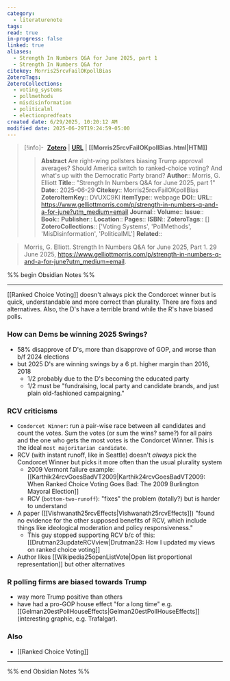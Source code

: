 ```yaml
---
category:
  - literaturenote
tags: 
read: true
in-progress: false
linked: true
aliases:
  - Strength In Numbers Q&A for June 2025, part 1
  - Strength In Numbers Q&A for
citekey: Morris25rcvFailOKpollBias
ZoteroTags: 
ZoteroCollections:
  - voting_systems
  - pollmethods
  - misdisinformation
  - politicalml
  - electionpredfeats
created date: 6/29/2025, 10:20:12 AM
modified date: 2025-06-29T19:24:59-05:00
---
```


> [!info]- &nbsp;[**Zotero**](zotero://select/library/items/DVUXC9KI)  | [**URL**](https://www.gelliottmorris.com/p/strength-in-numbers-q-and-a-for-june?utm_medium=email) | **[[Morris25rcvFailOKpollBias.html|HTM]]**
>> **Abstract**
> Are right-wing pollsters biasing Trump approval averages? Should America switch to ranked-choice voting? And what's up with the Democratic Party brand?
> > **Author**:: Morris, G. Elliott
> **Title**:: "Strength In Numbers Q&A for June 2025, part 1"
> **Date**:: 2025-06-29
> **Citekey**:: Morris25rcvFailOKpollBias
> **ZoteroItemKey**:: DVUXC9KI
> **itemType**:: webpage
> **DOI**:: 
> **URL**:: https://www.gelliottmorris.com/p/strength-in-numbers-q-and-a-for-june?utm_medium=email
> **Journal**:: 
> **Volume**:: 
> **Issue**:: 
> **Book**:: 
> **Publisher**:: 
> **Location**:: 
> **Pages**:: 
> **ISBN**:: 
> **ZoteroTags**:: []
> **ZoteroCollections**:: ['Voting Systems', 'PollMethods', 'MisDisinformation', 'PoliticalML']
> **Related**::

>  Morris, G. Elliott. Strength In Numbers Q&A for June 2025, Part 1. 29 June 2025, https://www.gelliottmorris.com/p/strength-in-numbers-q-and-a-for-june?utm_medium=email.

%% begin Obsidian Notes %%
___
[[Ranked Choice Voting]] doesn't always pick the Condorcet winner but is quick, understandable and more correct than plurality.  There are fixes and alternatives.  Also, the D's have a terrible brand while the R's have biased polls.

### How can Dems be winning 2025 Swings?
- 58% disapprove of D's, more than disapprove of GOP, and worse than b/f 2024 elections
- but 2025 D's are winning swings by a 6 pt. higher margin than 2016, 2018
	- 1/2 probably due to the D's becoming the educated party
	- 1/2 must be "fundraising, local party and candidate brands, and just plain old-fashioned campaigning."

### RCV criticisms
- `Condorcet Winner`: run a pair-wise race between all candidates and count the votes.  Sum the votes (or sum the wins? same?) for all pairs and the one who gets the most votes is the Condorcet Winner.  This is the ideal `most majoritarian candidate`.
- RCV (with instant runoff, like in Seattle) doesn't *always* pick the Condorcet Winner but picks it more often than the usual plurality system
	- 2009 Vermont failure example: [[Karthik24rcvGoesBadVT2009|Karthik24rcvGoesBadVT2009: When Ranked Choice Voting Goes Bad: The 2009 Burlington Mayoral Election]] 
	- RCV (`bottom-two-runoff`): "fixes" the problem (totally?) but is harder to understand
- A paper ([[Vishwanath25rcvEffects|Vishwanath25rcvEffects]]) "found no evidence for the other supposed benefits of RCV, which include things like ideological moderation and policy responsiveness."
	- This guy stopped supporting RCV b/c of this: [[Drutman23updateRCVview|Drutman23: How I updated my views on ranked choice voting]] 
- Author likes [[Wikipedia25openListVote|Open list proportional representation]] but other alternatives

### R polling firms are biased towards Trump
- way more Trump positive than others
- have had a pro-GOP house effect "for a long time" e.g. [[Gelman20estPollHouseEffects|Gelman20estPollHouseEffects]] (interesting graphic, e.g. Trafalgar).

### Also
- [[Ranked Choice Voting]]
___
%% end Obsidian Notes %%
